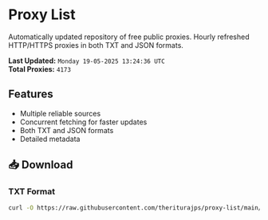 # Proxy List

Automatically updated repository of free public proxies. Hourly refreshed HTTP/HTTPS proxies in both TXT and JSON formats.

**Last Updated:** `Monday 19-05-2025 13:24:36 UTC`  
**Total Proxies:** `4173`

## Features
- Multiple reliable sources
- Concurrent fetching for faster updates
- Both TXT and JSON formats
- Detailed metadata

## 📥 Download

### TXT Format
```bash
curl -O https://raw.githubusercontent.com/theriturajps/proxy-list/main/proxies.txt